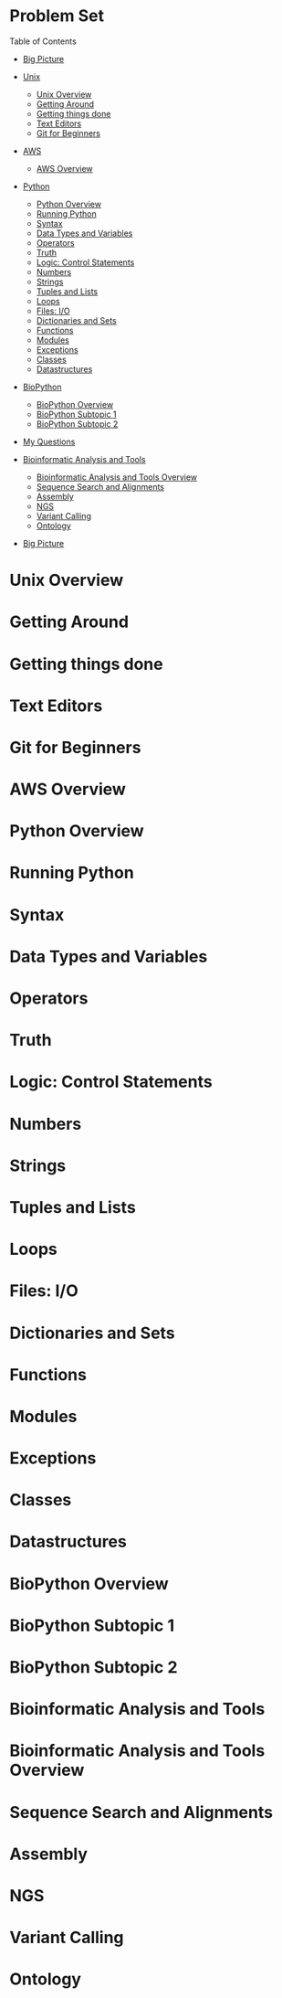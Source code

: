 Problem Set
===========


Table of Contents
 * [Big Picture](#big-picture)
 * [Unix](#unix)
     * [Unix Overview](#unix-overview)
     * [Getting Around](#getting-around)  
     * [Getting things done](#getting-things-done)
     * [Text Editors](#text-editors)
     * [Git for Beginners](#git-for-beginners)
  * [AWS](#aws)
     * [AWS Overview](#aws-overview)
  * [Python](#python)
     * [Python Overview](#python-overview)
     * [Running Python](#running-python)
     * [Syntax](#syntax)
     * [Data Types and Variables](#data-types-and-variables)
     * [Operators](#operators)
     * [Truth](#truth)
     * [Logic: Control Statements](#logic-control-statements)
     * [Numbers](#numbers)
     * [Strings](#strings) 
     * [Tuples and Lists](#tuples-and-lists)
     * [Loops](#loops)
     * [Files: I/O](#files-io)
     * [Dictionaries and Sets](#dictionaries-and-sets)
     * [Functions](#functions)
     * [Modules](#modules)
     * [Exceptions](#exceptions)
     * [Classes](#classes) 
     * [Datastructures](#datastructures)
 * [BioPython](#biopython)
    * [BioPython Overview](#biopython-overview)
    * [BioPython Subtopic 1](#biopython-subtopic-1)
    * [BioPython Subtopic 2](#biopython-subtopic-2)
 * [My Questions](#my-questions)
 * [Bioinformatic Analysis and Tools](#bioinformatic-analysis-and-tools)
   * [Bioinformatic Analysis and Tools Overview](#bioinformatics-analysis-and-tools-overview)
   * [Sequence Search and Alignments](#sequence-search-and-alignments)
   * [Assembly](#assembly)
   * [NGS](#ngs)
   * [Variant Calling](#variant-calling)
   * [Ontology](#ontology)
   
   
 * [Big Picture](#big-picture)

Unix Overview
==============

Getting Around
==============

Getting things done
===================
 
Text Editors
============

Git for Beginners
=================
 
AWS Overview
=============
 
Python Overview
================

Running Python
==============
     
Syntax
=======


Data Types and Variables
========================


Operators
=========


Truth
=====

Logic: Control Statements
===========================

Numbers
=========

Strings
=========

Tuples and Lists
==================

Loops
=========

Files: I/O
=========

Dictionaries and Sets
==================

Functions
=========

Modules
=========

Exceptions
=========

Classes
=========

Datastructures
==================

BioPython Overview
==================

BioPython Subtopic 1
===========================

BioPython Subtopic 2
===========================

Bioinformatic Analysis and Tools
====================================

Bioinformatic Analysis and Tools Overview
=============================================

Sequence Search and Alignments
====================================

Assembly
=========

NGS
=========

Variant Calling
==================

Ontology
=========
